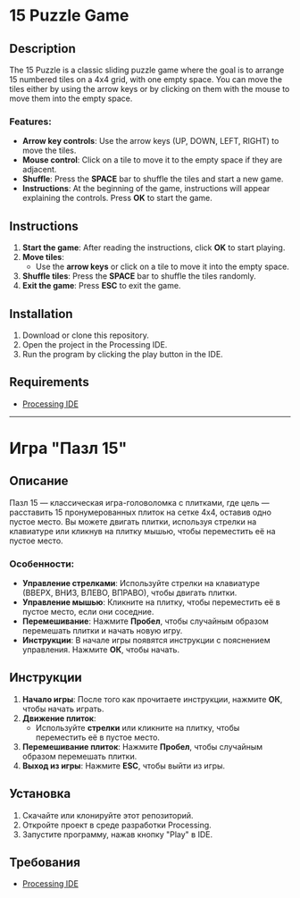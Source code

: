 # 15 Puzzle Game

## Description

The 15 Puzzle is a classic sliding puzzle game where the goal is to arrange 15 numbered tiles on a 4x4 grid, with one empty space. You can move the tiles either by using the arrow keys or by clicking on them with the mouse to move them into the empty space.

### Features:
- **Arrow key controls**: Use the arrow keys (UP, DOWN, LEFT, RIGHT) to move the tiles.
- **Mouse control**: Click on a tile to move it to the empty space if they are adjacent.
- **Shuffle**: Press the **SPACE** bar to shuffle the tiles and start a new game.
- **Instructions**: At the beginning of the game, instructions will appear explaining the controls. Press **OK** to start the game.

## Instructions

1. **Start the game**: After reading the instructions, click **OK** to start playing.
2. **Move tiles**:
    - Use the **arrow keys** or click on a tile to move it into the empty space.
3. **Shuffle tiles**: Press the **SPACE** bar to shuffle the tiles randomly.
4. **Exit the game**: Press **ESC** to exit the game.

## Installation

1. Download or clone this repository.
2. Open the project in the Processing IDE.
3. Run the program by clicking the play button in the IDE.

## Requirements

- [Processing IDE](https://processing.org/download/)

---

# Игра "Пазл 15"

## Описание

Пазл 15 — классическая игра-головоломка с плитками, где цель — расставить 15 пронумерованных плиток на сетке 4x4, оставив одно пустое место. Вы можете двигать плитки, используя стрелки на клавиатуре или кликнув на плитку мышью, чтобы переместить её на пустое место.

### Особенности:
- **Управление стрелками**: Используйте стрелки на клавиатуре (ВВЕРХ, ВНИЗ, ВЛЕВО, ВПРАВО), чтобы двигать плитки.
- **Управление мышью**: Кликните на плитку, чтобы переместить её в пустое место, если они соседние.
- **Перемешивание**: Нажмите **Пробел**, чтобы случайным образом перемешать плитки и начать новую игру.
- **Инструкции**: В начале игры появятся инструкции с пояснением управления. Нажмите **ОК**, чтобы начать.

## Инструкции

1. **Начало игры**: После того как прочитаете инструкции, нажмите **ОК**, чтобы начать играть.
2. **Движение плиток**:
    - Используйте **стрелки** или кликните на плитку, чтобы переместить её в пустое место.
3. **Перемешивание плиток**: Нажмите **Пробел**, чтобы случайным образом перемешать плитки.
4. **Выход из игры**: Нажмите **ESC**, чтобы выйти из игры.

## Установка

1. Скачайте или клонируйте этот репозиторий.
2. Откройте проект в среде разработки Processing.
3. Запустите программу, нажав кнопку "Play" в IDE.

## Требования

- [Processing IDE](https://processing.org/download/)
